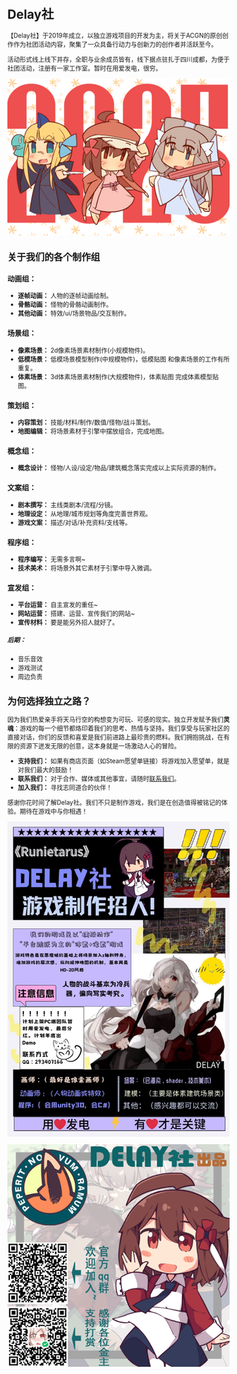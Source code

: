 # Delay社

【Delay社】于2019年成立，以独立游戏项目的开发为主，将关于ACGN的原创创作作为社团活动内容，聚集了一众具备行动力与创新力的创作者并活跃至今。

活动形式线上线下并存，全职与业余成员皆有，线下据点驻扎于四川成都，为便于社团活动，注册有一家工作室。暂时在用爱发电，很穷。

![](1.png)

## 关于我们的各个制作组

### 动画组：

- **逐帧动画：** 人物的逐帧动画绘制。
- **骨骼动画：** 怪物的骨骼动画制作。
- **其他动画：** 特效/ui/场景物品/交互制作。

### 场景组：

- **像素场景：** 2d像素场景素材制作(小规模物件)。
- **低模场景：** 低模场景模型制作(中规模物件)，低模贴图 和像素场景的工作有所重复。
- **体素场景：** 3d体素场景素材制作(大规模物件)，体素贴图 完成体素模型贴图。

### 策划组：

- **内容策划：** 技能/材料/制作/数值/怪物/战斗策划。
- **地图编辑：** 将场景素材于引擎中摆放组合，完成地图。

### 概念组：

- **概念设计：** 怪物/人设/设定/物品/建筑概念落实完成以上实际资源的制作。

### 文案组：

- **剧本撰写：** 主线类剧本/流程/分镜。
- **地理设定：** 从地理/城市规划等角度完善世界观。
- **游戏文案：** 描述/对话/补充资料/支线等。

### 程序组：

- **程序编写：** 无需多言啊~
- **技术美术：** 将场景外其它素材于引擎中导入微调。

### 宣发组：

- **平台运营：** 自主宣发的重任~
- **网站运营：** 搭建、运营、宣传我们的网站~
- **宣传材料：** 要是能另外招人就好了。

##### 后期：

- 音乐音效
- 游戏测试
- 周边负责

## 为何选择独立之路？

因为我们热爱亲手将天马行空的构想变为可玩、可感的现实。独立开发赋予我们**灵魂**：游戏的每一个细节都烙印着我们的思考、热情与坚持。我们享受与玩家社区的直接对话，你们的反馈和喜爱是我们前进路上最珍贵的燃料。我们拥抱挑战，在有限的资源下迸发无限的创意，这本身就是一场激动人心的冒险。

- **支持我们：** 如果有商店页面（如Steam愿望单链接）将游戏加入愿望单，就是对我们最大的鼓励！
- **联系我们：** 对于合作、媒体或其他事宜，请随时[联系我们](#)。
- **加入我们：** 寻找志同道合的伙伴！

感谢你花时间了解Delay社。我们不只是制作游戏，我们是在创造值得被铭记的体验。期待在游戏中与你相遇！

![](3.jpg)

![](2.png)